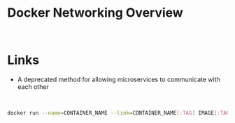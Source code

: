 # Docker Networking Overview

<br>

# Links

* A deprecated method for allowing microservices to communicate with each other

<br>

```Bash
docker run --name=CONTAINER_NAME --link=CONTAINER_NAME[:TAG] IMAGE[:TAG]
```

# 